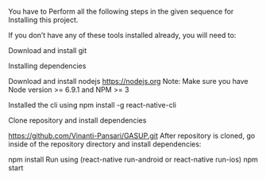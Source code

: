 You have to Perform all the following steps in the given sequence for Installing this project.

If you don’t have any of these tools installed already, you will need to:

Download and install git

Installing dependencies

Download and install nodejs https://nodejs.org Note: Make sure you have Node version >= 6.9.1 and NPM >= 3

Installed the cli using npm install -g react-native-cli

Clone repository and install dependencies

https://github.com/Vinanti-Pansari/GASUP.git
After repository is cloned, go inside of the repository directory and install dependencies:

npm install
Run using (react-native run-android or react-native run-ios)
npm start